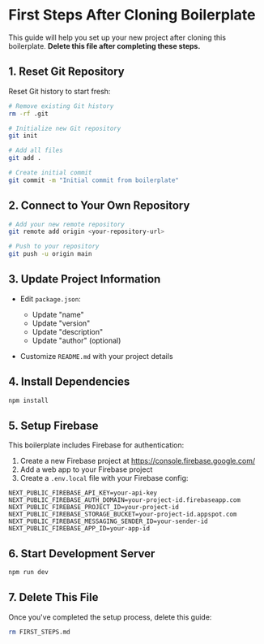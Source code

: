 # First Steps After Cloning Boilerplate

This guide will help you set up your new project after cloning this boilerplate. **Delete this file after completing these steps.**

## 1. Reset Git Repository

Reset Git history to start fresh:

```bash
# Remove existing Git history
rm -rf .git

# Initialize new Git repository
git init

# Add all files
git add .

# Create initial commit
git commit -m "Initial commit from boilerplate"
```

## 2. Connect to Your Own Repository

```bash
# Add your new remote repository
git remote add origin <your-repository-url>

# Push to your repository
git push -u origin main
```

## 3. Update Project Information

- Edit `package.json`:
  - Update "name"
  - Update "version"
  - Update "description"
  - Update "author" (optional)

- Customize `README.md` with your project details

## 4. Install Dependencies

```bash
npm install
```

## 5. Setup Firebase

This boilerplate includes Firebase for authentication:

1. Create a new Firebase project at https://console.firebase.google.com/
2. Add a web app to your Firebase project
3. Create a `.env.local` file with your Firebase config:

```
NEXT_PUBLIC_FIREBASE_API_KEY=your-api-key
NEXT_PUBLIC_FIREBASE_AUTH_DOMAIN=your-project-id.firebaseapp.com
NEXT_PUBLIC_FIREBASE_PROJECT_ID=your-project-id
NEXT_PUBLIC_FIREBASE_STORAGE_BUCKET=your-project-id.appspot.com
NEXT_PUBLIC_FIREBASE_MESSAGING_SENDER_ID=your-sender-id
NEXT_PUBLIC_FIREBASE_APP_ID=your-app-id
```

## 6. Start Development Server

```bash
npm run dev
```

## 7. Delete This File

Once you've completed the setup process, delete this guide:

```bash
rm FIRST_STEPS.md
``` 